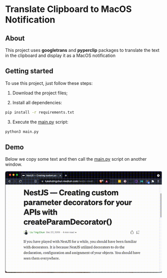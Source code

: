 # Translate Clipboard to MacOS Notification

## About

This project uses **googletrans** and **pyperclip** packages to translate the text in the clipboard and display it as a MacOS notification

## Getting started

To use this project, just follow these steps:

1. Download the project files;

2. Install all dependencies:

```bash
pip install -r requirements.txt
```

3. Execute the [main.py](main.py) script:

```bash
python3 main.py
```

## Demo

Below we copy some text and then call the [main.py](main.py) script on another window.

![demo](assets/demo.gif)
